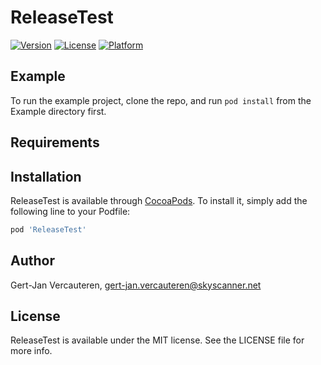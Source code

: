 # ReleaseTest
[![Version](https://img.shields.io/cocoapods/v/ReleaseTest.svg?style=flat)](https://cocoapods.org/pods/ReleaseTest)
[![License](https://img.shields.io/cocoapods/l/ReleaseTest.svg?style=flat)](https://cocoapods.org/pods/ReleaseTest)
[![Platform](https://img.shields.io/cocoapods/p/ReleaseTest.svg?style=flat)](https://cocoapods.org/pods/ReleaseTest)

## Example

To run the example project, clone the repo, and run `pod install` from the Example directory first.

## Requirements

## Installation

ReleaseTest is available through [CocoaPods](https://cocoapods.org). To install
it, simply add the following line to your Podfile:

```ruby
pod 'ReleaseTest'
```

## Author

Gert-Jan Vercauteren, gert-jan.vercauteren@skyscanner.net

## License

ReleaseTest is available under the MIT license. See the LICENSE file for more info.
